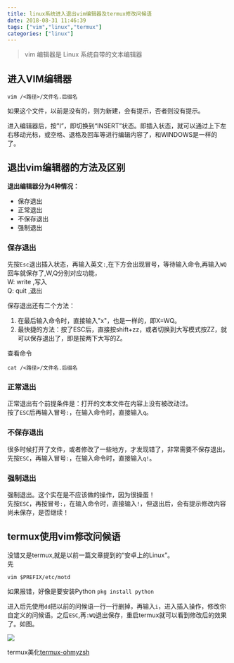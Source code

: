 ```yaml
---
title: linux系统进入退出vim编辑器及termux修改问候语
date: 2018-08-31 11:46:39
tags: ["vim","linux","termux"]
categories: ["linux"]
---
```


> vim 编辑器是 Linux 系统自带的文本编辑器

## 进入VIM编辑器
```
vim /<路径>/文件名.后缀名
```
如果这个文件，以前是没有的，则为新建，会有提示，否者则没有提示。

 进入编辑器后，按"I”，即切换到“INSERT”状态。即插入状态，就可以通过上下左右移动光标，或空格、退格及回车等进行编辑内容了，和WINDOWS是一样的了。

## 退出vim编辑器的方法及区别

**退出编辑器分为4种情况：**
* 保存退出
* 正常退出
* 不保存退出
* 强制退出

### 保存退出
先按`Esc`退出插入状态，再输入英文`:`,在下方会出现冒号，等待输入命令,再输入`WQ`回车就保存了,W,Q分别对应功能，  
W: write ,写入  
Q: quit ,退出  

保存退出还有二个方法：  
1. 在最后输入命令时，直接输入"x"，也是一样的，即X=WQ。
2. 最快捷的方法：按了ESC后，直接按shift+zz，或者切换到大写模式按ZZ，就可以保存退出了，即是按两下大写的Z。

查看命令
```
cat /<路径>/文件名.后缀名
```
### 正常退出
正常退出有个前提条件是：打开的文本文件在内容上没有被改动过。  
按了`ESC`后再输入冒号`:`，在输入命令时，直接输入`q`。  

### 不保存退出
很多时候打开了文件，或者修改了一些地方，才发现错了，非常需要不保存退出。  
先按`ESC`，再输入冒号`:`，在输入命令时，直接输入`q!`。

### 强制退出
强制退出。这个实在是不应该做的操作，因为很操蛋！  
先按`ESC`，再按冒号`:`，在输入命令时，直接输入`!`，但退出后，会有提示修改内容尚未保存，是否继续！

## termux使用vim修改问候语

没错又是termux,就是以前一篇文章提到的“安卓上的Linux”。  
先
```
vim $PREFIX/etc/motd
```
如果报错，好像是要安装Python `pkg install python`  

进入后先使用`dd`把以前的问候语一行一行删掉，再输入`i`，进入插入操作，修改你自定义的问候语。之后`ESC`,再`:WQ`退出保存，重启termux就可以看到修改后的效果了。如图。  

![](images/1.png)

termux美化[termux-ohmyzsh](https://github.com/Cabbagec/termux-ohmyzsh)